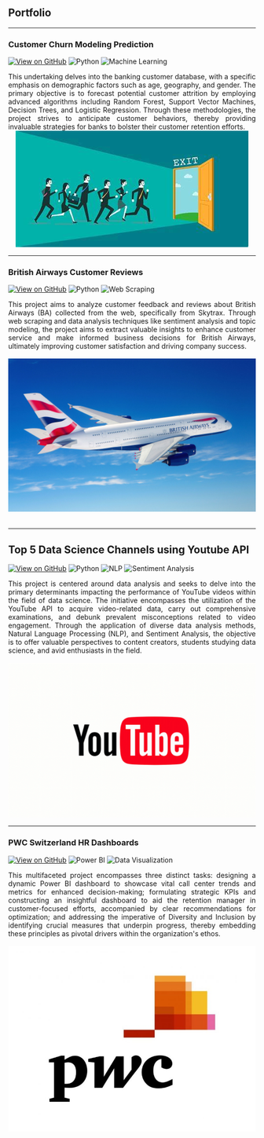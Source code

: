 ## Portfolio

---
### Customer Churn Modeling Prediction
[![View on GitHub](https://img.shields.io/badge/GitHub-View_on_GitHub-blue?logo=GitHub)](https://github.com/tthaolinh/Churn-Modelling/blob/main/Churn_Model%20(1).ipynb)
![Python](https://img.shields.io/badge/Python-navy)
![Machine Learning](https://img.shields.io/badge/Machine%20Learning-brown)

<div style="text-align: justify">This undertaking delves into the banking customer database, with a specific emphasis on demographic factors such as age, geography, and gender. The primary objective is to forecast potential customer attrition by employing advanced algorithms including Random Forest, Support Vector Machines, Decision Trees, and Logistic Regression. Through these methodologies, the project strives to anticipate customer behaviors, thereby providing invaluable strategies for banks to bolster their customer retention efforts.</div>
  
<center><img src="images/OIP%20(3).jpg?raw=true"/></center>


---

### British Airways Customer Reviews
[![View on GitHub](https://img.shields.io/badge/GitHub-View_on_GitHub-blue?logo=GitHub)](https://github.com/tthaolinh/British-Airways-Passenger-Satisfaction/blob/main/Report.ipynb)
![Python](https://img.shields.io/badge/Python-navy)
![Web Scraping](https://img.shields.io/badge/Web%20Scraping-red)


<div style="text-align: justify"> This project aims to analyze customer feedback and reviews about British Airways (BA) collected from the web, specifically from Skytrax. Through web scraping and data analysis techniques like sentiment analysis and topic modeling, the project aims to extract valuable insights to enhance customer service and make informed business decisions for British Airways, ultimately improving customer satisfaction and driving company success.</div>
<br> 
<center><img src="images/british-airways-on-business.jpg?raw=true"/></center>
<br>

  
---

## Top 5 Data Science Channels using Youtube API
[![View on GitHub](https://img.shields.io/badge/GitHub-View_on_GitHub-blue?logo=GitHub)](https://github.com/tthaolinh/Youtube-API/blob/main/Youtube-API.ipynb)
![Python](https://img.shields.io/badge/Python-navy)
![NLP](https://img.shields.io/badge/NLP-orange)
![Sentiment Analysis](https://img.shields.io/badge/Sentiment%20Analysis-green)


<div style="text-align: justify">This project is centered around data analysis and seeks to delve into the primary determinants impacting the performance of YouTube videos within the field of data science. The initiative encompasses the utilization of the YouTube API to acquire video-related data, carry out comprehensive examinations, and debunk prevalent misconceptions related to video engagement. Through the application of diverse data analysis methods, Natural Language Processing (NLP), and Sentiment Analysis, the objective is to offer valuable perspectives to content creators, students studying data science, and avid enthusiasts in the field.</div>
<br>
<center></center><img src="images/image2.gif?raw=true"/></center>
<br>


---

### PWC Switzerland HR Dashboards
[![View on GitHub](https://img.shields.io/badge/GitHub-View_on_GitHub-blue?logo=GitHub)](https://github.com/tthaolinh/Pwc-virtual-internship)
![Power BI](https://img.shields.io/badge/Power%20BI-yellow)
![Data Visualization](https://img.shields.io/badge/Data%20Visualization-pink)

<div style="text-align: justify">This multifaceted project encompasses three distinct tasks: designing a dynamic Power BI dashboard to showcase vital call center trends and metrics for enhanced decision-making; formulating strategic KPIs and constructing an insightful dashboard to aid the retention manager in customer-focused efforts, accompanied by clear recommendations for optimization; and addressing the imperative of Diversity and Inclusion by identifying crucial measures that underpin progress, thereby embedding these principles as pivotal drivers within the organization's ethos.</div>
<br>
<center><img src="images/769483085182.jpg?raw=true"/></center>
<br>

